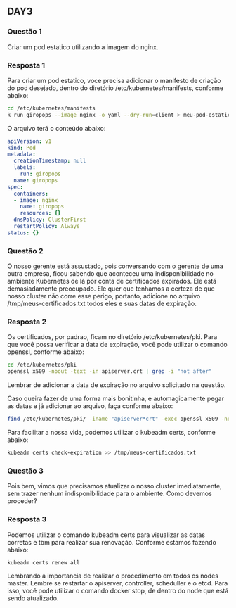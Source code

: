 ## DAY3

### Questão 1
Criar um pod estatico utilizando a imagem do nginx.

### Resposta 1
Para criar um pod estatico, voce precisa adicionar o manifesto de criação do pod desejado, dentro do diretório /etc/kubernetes/manifests, conforme abaixo: 

```bash
cd /etc/kubernetes/manifests
k run giropops --image nginx -o yaml --dry-run=client > meu-pod-estatico.yaml
```

O arquivo terá o conteúdo abaixo:

```yaml
apiVersion: v1
kind: Pod
metadata:
  creationTimestamp: null
  labels:
    run: giropops
  name: giropops
spec:
  containers:
  - image: nginx
    name: giropops
    resources: {}
  dnsPolicy: ClusterFirst
  restartPolicy: Always
status: {}
```

### Questão 2
O nosso gerente está assustado, pois conversando com o gerente de uma outra
empresa, ficou sabendo que aconteceu uma indisponibilidade no ambiente
Kubernetes de lá por conta de certificados expirados.
Ele está demasiadamente preocupado.
Ele quer que tenhamos a certeza de que nosso cluster não corre esse perigo,
portanto, adicione no arquivo /tmp/meus-certificados.txt todos eles e suas
datas de expiração.

### Resposta 2
Os certificados, por padrao, ficam no diretório /etc/kubernetes/pki. Para que
você possa verificar a data de expiração, você pode utilizar o comando openssl,
conforme abaixo:

```bash
cd /etc/kubernetes/pki
openssl x509 -noout -text -in apiserver.crt | grep -i "not after"
```
Lembrar de adicionar a data de expiração no arquivo solicitado na questão.

Caso queira fazer de uma forma mais bonitinha, e automagicamente pegar as datas
e já adicionar ao arquivo, faça conforme abaixo:

```bash
find /etc/kubernetes/pki/ -iname "apiserver*crt" -exec openssl x509 -noout -subject -enddate -in {} \; >> /tmp/meus-certificados.txt
```

Para facilitar a nossa vida, podemos utilizar o kubeadm certs, conforme abaixo:

```bash
kubeadm certs check-expiration >> /tmp/meus-certificados.txt
```

### Questão 3
Pois bem, vimos que precisamos atualizar o nosso cluster imediatamente, sem
trazer nenhum indisponibilidade para o ambiente. Como devemos proceder?



### Resposta 3
Podemos utilizar o comando kubeadm certs para visualizar as datas corretas e
tbm para realizar sua renovação. Conforme estamos fazendo abaixo:

```bash
kubeadm certs renew all
```

Lembrando a importancia de realizar o procedimento em todos os nodes master.
Lembre se restartar o apiserver, controller, scheduller e o etcd.
Para isso, você pode utilizar o comando docker stop, de dentro do node que está
sendo atualizado.


